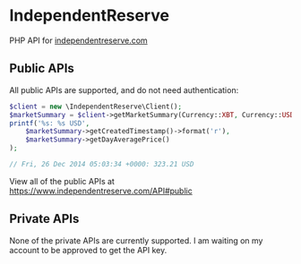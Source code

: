 IndependentReserve
==================

PHP API for [independentreserve.com](https://www.independentreserve.com)

Public APIs
-----------

All public APIs are supported, and do not need authentication:

```php
$client = new \IndependentReserve\Client();
$marketSummary = $client->getMarketSummary(Currency::XBT, Currency::USD);
printf('%s: %s USD',
    $marketSummary->getCreatedTimestamp()->format('r'),
    $marketSummary->getDayAveragePrice()
);

// Fri, 26 Dec 2014 05:03:34 +0000: 323.21 USD
```

View all of the public APIs at https://www.independentreserve.com/API#public

Private APIs
------------

None of the private APIs are currently supported. I am waiting on my account to be approved to get the API key.
